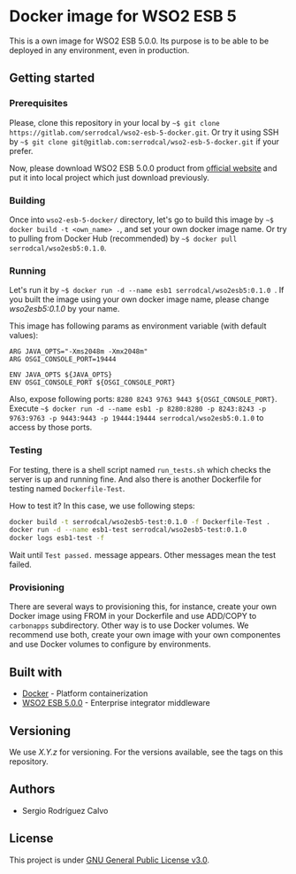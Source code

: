# Docker image for WSO2 ESB 5

This is a own image for WSO2 ESB 5.0.0. Its purpose is to be able to be deployed in any environment, even in production.

## Getting started

### Prerequisites

Please, clone this repository in your local by `~$ git clone https://gitlab.com/serrodcal/wso2-esb-5-docker.git`. Or try it using SSH by `~$ git clone git@gitlab.com:serrodcal/wso2-esb-5-docker.git` if your prefer.

Now, please download WSO2 ESB 5.0.0 product from [official website](https://wso2.com/integration/previous-releases) and put it into local project which just download previously.

### Building

Once into `wso2-esb-5-docker/` directory, let's go to build this image by `~$ docker build -t <own_name> .`, and set your own docker image name. Or try to pulling from Docker Hub (recommended) by `~$ docker pull serrodcal/wso2esb5:0.1.0`.

### Running

Let's run it by `~$ docker run -d --name esb1 serrodcal/wso2esb5:0.1.0 `. If you built the image using your own docker image name, please change _wso2esb5:0.1.0_ by your name.

This image has following params as environment variable (with default values): 

```
ARG JAVA_OPTS="-Xms2048m -Xmx2048m"
ARG OSGI_CONSOLE_PORT=19444

ENV JAVA_OPTS ${JAVA_OPTS}
ENV OSGI_CONSOLE_PORT ${OSGI_CONSOLE_PORT}
```

Also, expose following ports: `8280 8243 9763 9443 ${OSGI_CONSOLE_PORT}`. Execute `~$ docker run -d --name esb1 -p 8280:8280 -p 8243:8243 -p 9763:9763 -p 9443:9443 -p 19444:19444 serrodcal/wso2esb5:0.1.0` to access by those ports.

### Testing

For testing, there is a shell script named `run_tests.sh` which checks the server is up and running fine. And also there is another Dockerfile for testing named `Dockerfile-Test`.

How to test it? In this case, we use following steps:

```bash
docker build -t serrodcal/wso2esb5-test:0.1.0 -f Dockerfile-Test .
docker run -d --name esb1-test serrodcal/wso2esb5-test:0.1.0
docker logs esb1-test -f
```

Wait until `Test passed.` message appears. Other messages mean the test failed.


### Provisioning

There are several ways to provisioning this, for instance, create your own Docker image using FROM in your Dockerfile and use ADD/COPY to `carbonapps` subdirectory. Other way is to use Docker volumes. We recommend use both, create your own image with your own componentes and use Docker volumes to configure by environments.

## Built with

* [Docker](https://www.docker.com/) - Platform containerization
* [WSO2 ESB 5.0.0](https://wso2.com/) - Enterprise integrator middleware

## Versioning

We use _X.Y.z_ for versioning. For the versions available, see the tags on this repository.

## Authors

* Sergio Rodríguez Calvo

## License

This project is under [GNU General Public License v3.0](https://github.com/serrodcal/wso2-esb-5-docker/blob/master/LICENSE).
